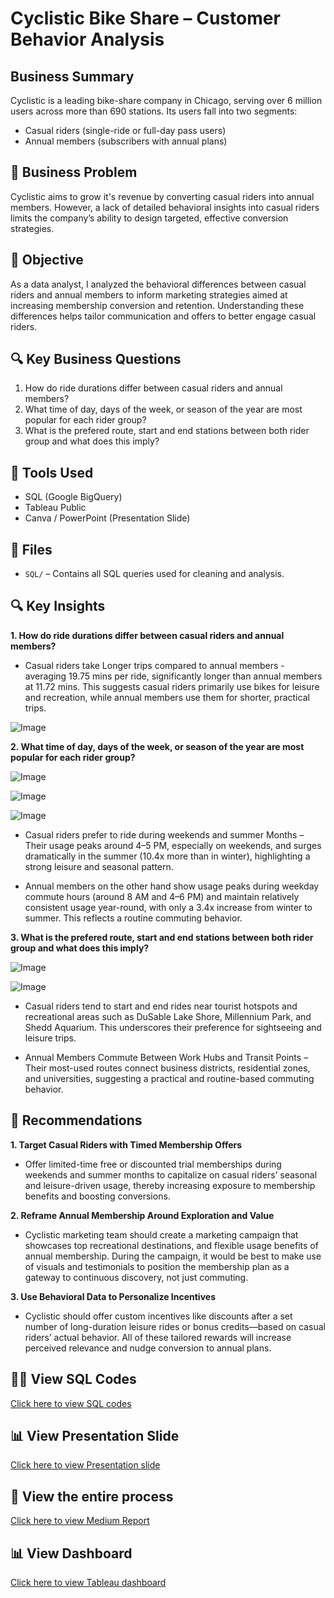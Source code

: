 # Cyclistic Bike Share – Customer Behavior Analysis

## Business Summary
Cyclistic is a leading bike-share company in Chicago, serving over 6 million users across more than 690 stations. Its users fall into two segments:
- Casual riders (single-ride or full-day pass users)
- Annual members (subscribers with annual plans)

## 🚨 Business Problem 
Cyclistic aims to grow it's revenue by converting casual riders into annual members. However, a lack of detailed behavioral insights into casual riders limits the company’s ability to design targeted, effective conversion strategies.

## 🎯 Objective
As a data analyst, I analyzed the behavioral differences between casual riders and annual members to inform marketing strategies aimed at increasing membership conversion and retention. Understanding these differences helps tailor communication and offers to better engage casual riders.

## 🔍 Key Business Questions
1. How do ride durations differ between casual riders and annual members?
2. What time of day, days of the week, or season of the year are most popular for each rider group?
3. What is the prefered route, start and end stations between both rider group and what does this imply?

## 🧰 Tools Used
- SQL (Google BigQuery)
- Tableau Public
- Canva / PowerPoint (Presentation Slide)

## 📁 Files
- `SQL/` – Contains all SQL queries used for cleaning and analysis.

## 🔍 Key Insights
**1. How do ride durations differ between casual riders and annual members?**
   - Casual riders take Longer trips compared to annual members - averaging 19.75 mins per ride, significantly longer than annual members at 11.72 mins. This suggests casual riders primarily use bikes for leisure and recreation, while annual members use them for shorter, practical trips.

![Image](https://github.com/user-attachments/assets/45da2264-74e8-49cd-ac73-9a779fbd6e5a)

**2. What time of day, days of the week, or season of the year are most popular for each rider group?**

![Image](https://github.com/user-attachments/assets/37c96d75-1c16-47aa-aa7e-c6c0bad5793e)

![Image](https://github.com/user-attachments/assets/8453a2be-9e3b-4f5f-823b-3b5bbd5ff855)

![Image](https://github.com/user-attachments/assets/ac5e0a89-c615-4d2e-b420-6a24b3ccfb2f)

   - Casual riders prefer to ride during weekends and summer Months – Their usage peaks around 4–5 PM, especially on weekends, and surges dramatically in the summer (10.4x more than in winter), highlighting a strong leisure and seasonal pattern.
     
   - Annual members on the other hand show usage peaks during weekday commute hours (around 8 AM and 4–6 PM) and maintain relatively consistent usage year-round, with only a 3.4x increase from winter to summer. This reflects a routine commuting behavior.

**3. What is the prefered route, start and end stations between both rider group and what does this imply?**

![Image](https://github.com/user-attachments/assets/7b2ef975-4f34-474f-9737-d417b1919d32)

![Image](https://github.com/user-attachments/assets/f3d9eaff-74e8-4951-a61b-b19fd570de2e)

   - Casual riders tend to start and end rides near tourist hotspots and recreational areas such as DuSable Lake Shore, Millennium Park, and Shedd Aquarium. This underscores their preference for sightseeing and leisure trips.
     
   - Annual Members Commute Between Work Hubs and Transit Points – Their most-used routes connect business districts, residential zones, and universities, suggesting a practical and routine-based commuting behavior.

## 🎯 Recommendations
**1. Target Casual Riders with Timed Membership Offers**
- Offer limited-time free or discounted trial memberships during weekends and summer months to capitalize on casual riders’ seasonal and leisure-driven usage, thereby increasing exposure to membership benefits and boosting conversions.

**2. Reframe Annual Membership Around Exploration and Value**
- Cyclistic marketing team should create a marketing campaign that showcases top recreational destinations, and flexible usage benefits of annual membership. During the campaign, it would be best to make use of visuals and testimonials to position the membership plan as a gateway to continuous discovery, not just commuting.

**3. Use Behavioral Data to Personalize Incentives**
- Cyclistic should offer custom incentives like discounts after a set number of long-duration leisure rides or bonus credits—based on casual riders’ actual behavior. All of these tailored rewards will increase perceived relevance and nudge conversion to annual plans.

## 🧑‍💻 View SQL Codes 
[Click here to view SQL codes](https://github.com/tos-in1/Case_Study-Cyclistic_Bike_Share/tree/master/SQL)

## 📊 View Presentation Slide
[Click here to view Presentation slide](https://www.canva.com/design/DAGndjK9rVo/dqVnQuEHYucn_N_ht108oA/view?utm_content=DAGndjK9rVo&utm_campaign=share_your_design&utm_medium=link2&utm_source=shareyourdesignpanel)

## 📝 View the entire process 
[Click here to view Medium Report](https://medium.com/@tosin.folorunso01/unlocking-membership-growth-converting-casual-riders-into-annual-members-1e305e2db007)

## 📊 View Dashboard
[Click here to view Tableau dashboard](https://public.tableau.com/views/CyclisticBikeShareDashboard_17471525247210/Dashboard1-When?:language=en-US&:sid=&:redirect=auth&:display_count=n&:origin=viz_share_link)






